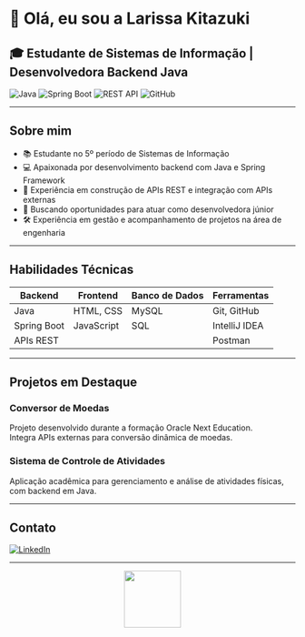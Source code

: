 # 👋 Olá, eu sou a Larissa Kitazuki

## 🎓 Estudante de Sistemas de Informação | Desenvolvedora Backend Java

![Java](https://img.shields.io/badge/Java-ED8B00?style=for-the-badge&logo=java&logoColor=white)
![Spring Boot](https://img.shields.io/badge/Spring_Boot-6DB33F?style=for-the-badge&logo=spring&logoColor=white)
![REST API](https://img.shields.io/badge/REST_API-61DAFB?style=for-the-badge&logo=rest&logoColor=black)
![GitHub](https://img.shields.io/badge/GitHub-181717?style=for-the-badge&logo=github&logoColor=white)

---

## Sobre mim

- 📚 Estudante no 5º período de Sistemas de Informação  
- 💻 Apaixonada por desenvolvimento backend com Java e Spring Framework  
- 🚀 Experiência em construção de APIs REST e integração com APIs externas  
- 🔎 Buscando oportunidades para atuar como desenvolvedora júnior  
- 🛠️ Experiência em gestão e acompanhamento de projetos na área de engenharia  

---

## Habilidades Técnicas

| Backend        | Frontend       | Banco de Dados    | Ferramentas       |
| -------------- | -------------- | ----------------- | ----------------- |
| Java           | HTML, CSS      | MySQL             | Git, GitHub       |
| Spring Boot    | JavaScript     | SQL               | IntelliJ IDEA     |
| APIs REST      |                |                   | Postman           |

---

## Projetos em Destaque

### Conversor de Moedas  
Projeto desenvolvido durante a formação Oracle Next Education.  
Integra APIs externas para conversão dinâmica de moedas.

### Sistema de Controle de Atividades  
Aplicação acadêmica para gerenciamento e análise de atividades físicas, com backend em Java.

---

## Contato

[![LinkedIn](https://img.shields.io/badge/LinkedIn-0A66C2?style=for-the-badge&logo=linkedin&logoColor=white)](https://www.linkedin.com/in/larissa-kitayama/)  

---

<div align="center">
  <img height="100" src="https://github-readme-stats.vercel.app/api?username=larissakita&show_icons=true&theme=dark" />
</div>
